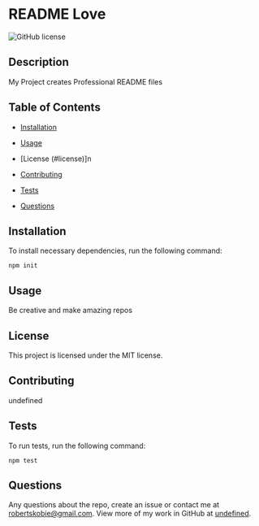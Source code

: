 # README Love
  ![GitHub license](https://img.shieldio/badge/license-MIT-blue.svg)
## Description
My Project creates Professional README files

## Table of Contents

* [Installation](#installation)

* [Usage](#usage)

* [License (#license)]n

* [Contributing](#contribution)

* [Tests](#tests)

* [Questions](#questions)

## Installation
To install necessary dependencies, run the following command:
```
npm init
```

## Usage
Be creative and make amazing repos

## License 
  This project is licensed under the MIT license.

## Contributing

undefined

## Tests

To run tests, run the following command:

```
npm test
```

## Questions

Any questions about the repo, create an issue or contact me at robertskobie@gmail.com.
 View more of my work in GitHub at [undefined](https://github.com/undefined/).
